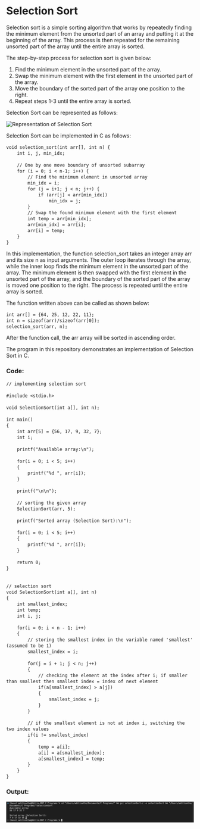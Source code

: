 # Selection Sort

Selection sort is a simple sorting algorithm that works by repeatedly finding the minimum element from the unsorted part of an array and putting it at the beginning of the array. This process is then repeated for the remaining unsorted part of the array until the entire array is sorted.

The step-by-step process for selection sort is given below:

1. Find the minimum element in the unsorted part of the array.
2. Swap the minimum element with the first element in the unsorted part of the array.
3. Move the boundary of the sorted part of the array one position to the right.
4. Repeat steps 1-3 until the entire array is sorted.

Selection Sort can be represented as follows:

![Representation of Selection Sort](https://he-s3.s3.amazonaws.com/media/uploads/2888f5b.png)

Selection Sort can be implemented in C as follows:

```
void selection_sort(int arr[], int n) {
    int i, j, min_idx;

    // One by one move boundary of unsorted subarray
    for (i = 0; i < n-1; i++) {
        // Find the minimum element in unsorted array
        min_idx = i;
        for (j = i+1; j < n; j++) {
            if (arr[j] < arr[min_idx])
                min_idx = j;
        }
        // Swap the found minimum element with the first element
        int temp = arr[min_idx];
        arr[min_idx] = arr[i];
        arr[i] = temp;
    }
}
```

In this implementation, the function selection_sort takes an integer array arr and its size n as input arguments. The outer loop iterates through the array, while the inner loop finds the minimum element in the unsorted part of the array. The minimum element is then swapped with the first element in the unsorted part of the array, and the boundary of the sorted part of the array is moved one position to the right. The process is repeated until the entire array is sorted.

The function written above can be called as shown below:

```
int arr[] = {64, 25, 12, 22, 11};
int n = sizeof(arr)/sizeof(arr[0]);
selection_sort(arr, n);
```

After the function call, the arr array will be sorted in ascending order.


The program in this repository demonstrates an implementation of Selection Sort in C.

### Code:

```
// implementing selection sort

#include <stdio.h>

void SelectionSort(int a[], int n);

int main()
{
    int arr[5] = {56, 17, 9, 32, 7};
    int i;

    printf("Available array:\n");

    for(i = 0; i < 5; i++)
    {
        printf("%d ", arr[i]);
    }

    printf("\n\n");

    // sorting the given array
    SelectionSort(arr, 5);

    printf("Sorted array (Selection Sort):\n");

    for(i = 0; i < 5; i++)
    {
        printf("%d ", arr[i]);
    }

    return 0;
}


// selection sort
void SelectionSort(int a[], int n)
{
    int smallest_index;
    int temp;
    int i, j;

    for(i = 0; i < n - 1; i++)
    {
        // storing the smallest index in the variable named 'smallest' (assumed to be 1)
        smallest_index = i;

        for(j = i + 1; j < n; j++)
        {
            // checking the element at the index after i; if smaller than smallest then smallest index = index of next element
            if(a[smallest_index] > a[j])
            {
                smallest_index = j;
            }
        }

        // if the smallest element is not at index i, switching the two index values
        if(i != smallest_index)
        {
            temp = a[i];
            a[i] = a[smallest_index];
            a[smallest_index] = temp;
        }
    }
}
```

### Output:

![selectionSort.c output](https://github.com/Aditi-exe/C-Selection-Sort/blob/main/selectionSort.png)

